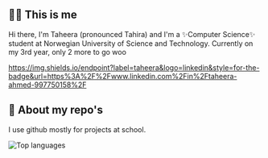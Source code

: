 ## 🙋🏽 This is me
Hi there, I'm Taheera (pronounced Tahira) and I'm a ✨Computer Science✨ student at Norwegian University of Science and Technology. Currently on my 3rd year, only 2 more to go woo

https://img.shields.io/endpoint?label=taheera&logo=linkedin&style=for-the-badge&url=https%3A%2F%2Fwww.linkedin.com%2Fin%2Ftaheera-ahmed-997750158%2F

## 🌝 About my repo's
I use github mostly for projects at school.

![Top languages](https://github-readme-stats.vercel.app/api/top-langs/?username=taheeraahmed)
